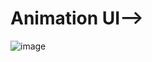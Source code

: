 # Animation UI-->
![image](https://github.com/namishagurunani/Animation/assets/126158413/b8dce687-ebd3-4e50-86cc-a9bc0990c96d)
